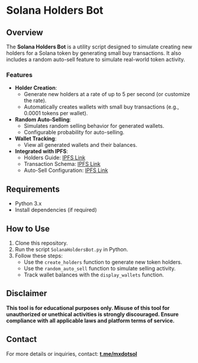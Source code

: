 # Solana Holders Bot

## Overview
The **Solana Holders Bot** is a utility script designed to simulate creating new holders for a Solana token by generating small buy transactions. It also includes a random auto-sell feature to simulate real-world token activity.

### Features
- **Holder Creation**:
  - Generate new holders at a rate of up to 5 per second (or customize the rate).
  - Automatically creates wallets with small buy transactions (e.g., 0.0001 tokens per wallet).
- **Random Auto-Selling**:
  - Simulates random selling behavior for generated wallets.
  - Configurable probability for auto-selling.
- **Wallet Tracking**:
  - View all generated wallets and their balances.
- **Integrated with IPFS**:
  - Holders Guide: [IPFS Link](ipfs://QmExampleHoldersGuideHash)
  - Transaction Schema: [IPFS Link](ipfs://QmExampleTransactionSchemaHash)
  - Auto-Sell Configuration: [IPFS Link](ipfs://QmExampleAutoSellConfigHash)

## Requirements
- Python 3.x
- Install dependencies (if required)

## How to Use
1. Clone this repository.
2. Run the script `SolanaHoldersBot.py` in Python.
3. Follow these steps:
   - Use the `create_holders` function to generate new token holders.
   - Use the `random_auto_sell` function to simulate selling activity.
   - Track wallet balances with the `display_wallets` function.

## Disclaimer
**This tool is for educational purposes only. Misuse of this tool for unauthorized or unethical activities is strongly discouraged. Ensure compliance with all applicable laws and platform terms of service.**

## Contact
For more details or inquiries, contact: **[t.me/mxdotsol](https://t.me/mxdotsol)**
